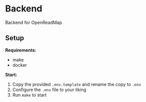 # Backend

Backend for OpenReadMap

## Setup

**Requirements:**
- make
- docker

**Start:**
1. Copy the provided `.env.template` and rename the copy to `.env`
2. Configure the `.env` file to your liking
3. Run `make` to start